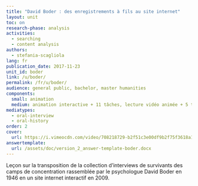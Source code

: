 ```yaml
---
title: "David Boder : des enregistrements à fils au site internet"
layout: unit
toc: on
research-phase: analysis
activities: 
  - searching 
  - content analysis
authors:
  - stefania-scagliola
lang: fr
publication_date: 2017-11-23
unit_id: boder
link: /u/boder/
permalink: /fr/u/boder/
audience: general public, bachelor, master humanities
components:
  small: animation
  medium: animation interactive + 11 tâches, lecture vidéo animée + 5 tâches
mediatypes: 
  - oral-interview
  - oral-history
order: 2
cover:
  url: https://i.vimeocdn.com/video/708218729-b2f51c3e00df9b2f75f3618a1f04d264e1d49a863128379cc24c53083e8b5cdc-d?mw=960&mh=540&q=70
answertemplate:
  url: /assets/doc/version_2_answer-template-boder.docx
---
```


Leçon sur la transposition de la collection d’interviews de survivants des camps de concentration rassemblée par le psychologue David Boder en 1946 en un site internet interactif en 2009.

<!-- more -->
